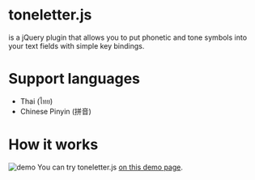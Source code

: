 # toneletter.js
is a jQuery plugin that allows you to put phonetic and tone symbols into your text fields with simple key bindings.

# Support languages
* Thai (ไทย)
* Chinese Pinyin (拼音)

# How it works
![demo](https://raw.githubusercontent.com/wiki/itmammoth/toneletter/images/toneletter-demo.gif)
You can try toneletter.js [on this demo page](https://toneletter.herokuapp.com/try.html).
